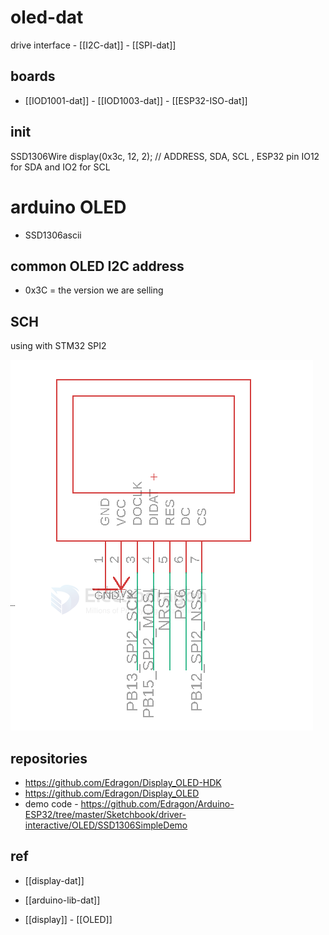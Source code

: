 

# oled-dat 

drive interface - [[I2C-dat]] - [[SPI-dat]]

## boards 

- [[IOD1001-dat]] - [[IOD1003-dat]] - [[ESP32-ISO-dat]]

## init 

SSD1306Wire display(0x3c, 12, 2);   // ADDRESS, SDA, SCL , ESP32 pin IO12 for SDA and IO2 for SCL


# arduino OLED 


- SSD1306ascii


## common OLED I2C address

- 0x3C = the version we are selling

## SCH 

using with STM32 SPI2 

![](2024-01-13-17-43-38.png)

## repositories 

- https://github.com/Edragon/Display_OLED-HDK
- https://github.com/Edragon/Display_OLED
- demo code - https://github.com/Edragon/Arduino-ESP32/tree/master/Sketchbook/driver-interactive/OLED/SSD1306SimpleDemo


## ref 

- [[display-dat]] 
  
- [[arduino-lib-dat]]

- [[display]] - [[OLED]] 